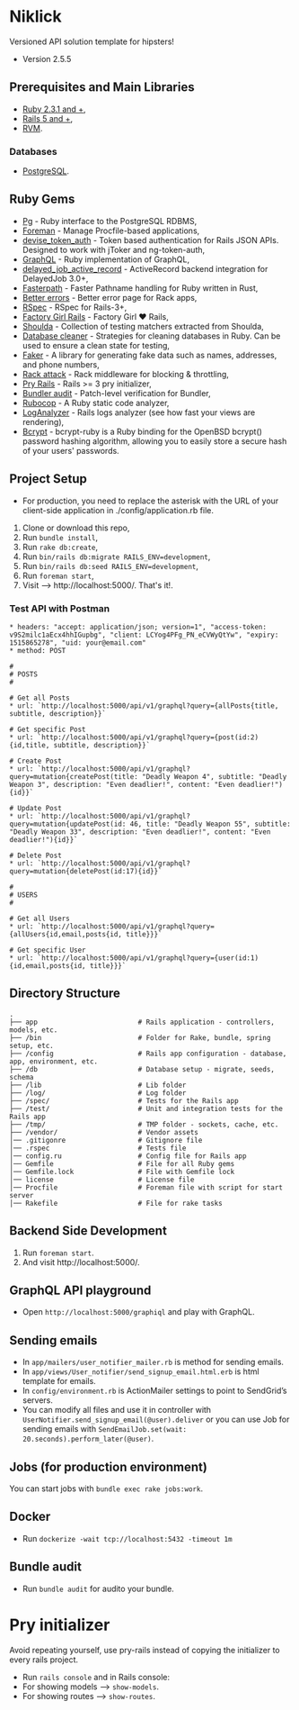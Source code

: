 # Niklick
Versioned API solution template for hipsters!

* Version 2.5.5

## Prerequisites and Main Libraries
* [Ruby 2.3.1 and +](https://www.ruby-lang.org/en/downloads/),
* [Rails 5 and +](http://guides.rubyonrails.org/getting_started.html),
* [RVM](https://rvm.io/).

### Databases
* [PostgreSQL](https://www.postgresql.org/docs/).

## Ruby Gems
* [Pg](https://bitbucket.org/ged/ruby-pg/wiki/Home) - Ruby interface to the PostgreSQL RDBMS,
* [Foreman](https://github.com/ddollar/foreman) - Manage Procfile-based applications,
* [devise_token_auth](https://github.com/lynndylanhurley/devise_token_auth) - Token based authentication for Rails JSON APIs. Designed to work with jToker and ng-token-auth,
* [GraphQL](https://github.com/rmosolgo/graphql-ruby) - Ruby implementation of GraphQL,
* [delayed_job_active_record](https://github.com/collectiveidea/delayed_job_active_record) - ActiveRecord backend integration for DelayedJob 3.0+,
* [Fasterpath](https://github.com/danielpclark/faster_path) - Faster Pathname handling for Ruby written in Rust,
* [Better errors](https://github.com/charliesome/better_errors) - Better error page for Rack apps,
* [RSpec](https://github.com/rspec/rspec-rails) - RSpec for Rails-3+,
* [Factory Girl Rails](https://github.com/thoughtbot/factory_girl_rails) - Factory Girl ♥ Rails,
* [Shoulda](http://matchers.shoulda.io/) - Collection of testing matchers extracted from Shoulda,
* [Database cleaner](http://databasecleaner.github.io/) - Strategies for cleaning databases in Ruby. Can be used to ensure a clean state for testing,
* [Faker](https://github.com/stympy/faker) - A library for generating fake data such as names, addresses, and phone numbers,
* [Rack attack](https://github.com/kickstarter/rack-attack) - Rack middleware for blocking & throttling,
* [Pry Rails](https://github.com/rweng/pry-rails) - Rails >= 3 pry initializer,
* [Bundler audit](https://github.com/rubysec/bundler-audit) - Patch-level verification for Bundler,
* [Rubocop](https://github.com/bbatsov/rubocop) - A Ruby static code analyzer, 
* [LogAnalyzer](https://github.com/igorkasyanchuk/log_analyzer) - Rails logs analyzer (see how fast your views are rendering),
* [Bcrypt](https://github.com/codahale/bcrypt-ruby) - bcrypt-ruby is a Ruby binding for the OpenBSD bcrypt() password hashing algorithm, allowing you to easily store a secure hash of your users' passwords.

## Project Setup
* For production, you need to replace the asterisk with the URL of your client-side application in ./config/application.rb file.

1. Clone or download this repo,
2. Run `bundle install`,
3. Run `rake db:create`,
4. Run `bin/rails db:migrate RAILS_ENV=development`,
5. Run `bin/rails db:seed RAILS_ENV=development`,
6. Run `foreman start`, 
7. Visit --> http://localhost:5000/. That's it!.

### Test API with Postman
```shell
* headers: "accept: application/json; version=1", "access-token: v9S2milc1aEcx4hhIGupbg", "client: LCYog4PFg_PN_eCVWyQtYw", "expiry: 1515865278", "uid: your@email.com"
* method: POST

#
# POSTS
#

# Get all Posts
* url: `http://localhost:5000/api/v1/graphql?query={allPosts{title, subtitle, description}}`

# Get specific Post 
* url: `http://localhost:5000/api/v1/graphql?query={post(id:2){id,title, subtitle, description}}`

# Create Post
* url: `http://localhost:5000/api/v1/graphql?query=mutation{createPost(title: "Deadly Weapon 4", subtitle: "Deadly Weapon 3", description: "Even deadlier!", content: "Even deadlier!"){id}}`  

# Update Post  
* url: `http://localhost:5000/api/v1/graphql?query=mutation{updatePost(id: 46, title: "Deadly Weapon 55", subtitle: "Deadly Weapon 33", description: "Even deadlier!", content: "Even deadlier!"){id}}`

# Delete Post 
* url: `http://localhost:5000/api/v1/graphql?query=mutation{deletePost(id:17){id}}`

#
# USERS
#

# Get all Users
* url: `http://localhost:5000/api/v1/graphql?query={allUsers{id,email,posts{id, title}}}`

# Get specific User 
* url: `http://localhost:5000/api/v1/graphql?query={user(id:1){id,email,posts{id, title}}}`
```

## Directory Structure
```shell
.
├── app                         # Rails application - controllers, models, etc.
├── /bin                        # Folder for Rake, bundle, spring setup, etc.
├── /config                     # Rails app configuration - database, app, environment, etc.
├── /db                         # Database setup - migrate, seeds, schema
├── /lib                        # Lib folder
├── /log/                       # Log folder
├── /spec/                      # Tests for the Rails app
├── /test/                      # Unit and integration tests for the Rails app
├── /tmp/                       # TMP folder - sockets, cache, etc.
├── /vendor/                    # Vendor assets
│── .gitigonre                  # Gitignore file
│── .rspec                      # Tests file
│── config.ru                   # Config file for Rails app
│── Gemfile                     # File for all Ruby gems
│── Gemfile.lock                # File with Gemfile lock
│── license                     # License file
│── Procfile                    # Foreman file with script for start server
│── Rakefile                    # File for rake tasks
```

## Backend Side Development
1. Run `foreman start`.
2. And visit http://localhost:5000/.

## GraphQL API playground
* Open `http://localhost:5000/graphiql` and play with GraphQL.

## Sending emails
* In `app/mailers/user_notifier_mailer.rb` is method for sending emails. 
* In `app/views/User_notifier/send_signup_email.html.erb` is html template for emails.
* In `config/environment.rb` is ActionMailer settings to point to SendGrid’s servers.
* You can modify all files and use it in controller with `UserNotifier.send_signup_email(@user).deliver`
or you can use Job for sending emails with `SendEmailJob.set(wait: 20.seconds).perform_later(@user)`.

## Jobs (for production environment)
You can start jobs with `bundle exec rake jobs:work`.

## Docker
* Run `dockerize -wait tcp://localhost:5432 -timeout 1m`

## Bundle audit 
* Run `bundle audit` for audito your bundle.

# Pry initializer
Avoid repeating yourself, use pry-rails instead of copying the initializer to every rails project.
* Run `rails console` and in Rails console:
* For showing models --> `show-models`.
* For showing routes --> `show-routes`.